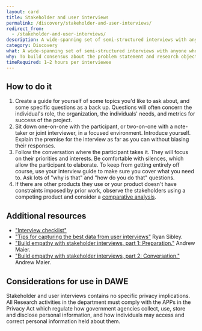 ```yaml
---
layout: card
title: Stakeholder and user interviews
permalink: /discovery/stakeholder-and-user-interviews/
redirect_from:
  - /stakeholder-and-user-interviews/
description: A wide-spanning set of semi-structured interviews with anyone who has an interest in a project's success, including users.
category: Discovery
what: A wide-spanning set of semi-structured interviews with anyone who has an interest in a project's success, including users.
why: To build consensus about the problem statement and research objectives.
timeRequired: 1–2 hours per interviewee
---
```


## How to do it

  1. Create a guide for yourself of some topics you'd like to ask about, and some specific questions as a back up. Questions will often concern the individual's role, the organization, the individuals' needs, and metrics for success of the project.
  1. Sit down one-on-one with the participant, or two-on-one with a note-taker or joint interviewer, in a focused environment. Introduce yourself. Explain the premise for the interview as far as you can without biasing their responses.
  1. Follow the conversation where the participant takes it. They will focus on their priorities and interests. Be comfortable with silences, which allow the participant to elaborate. To keep from getting entirely off course, use your interview guide to make sure you cover what you need to. Ask lots of "why is that" and "how do you do that" questions.
  1. If there are other products they use or your product doesn't have constraints imposed by prior work, observe the stakeholders using a competing product and consider a <a href="/decide/comparative-analysis/" class="usa-link">comparative analysis</a>.

<section class="method--section method--section--additional-resources" markdown="1">

## Additional resources

- <a href="/interview-checklist/" class="usa-link">"Interview checklist"</a>
- <a href="https://18f.gsa.gov/2016/02/09/tips-for-capturing-the-best-data-from-user-interviews/" class="usa-link">"Tips for capturing the best data from user interviews"</a> Ryan Sibley.
- <a href="https://18f.gsa.gov/2016/06/20/build-empathy-with-stakeholder-interviews-part-1-preparation/" class="usa-link">"Build empathy with stakeholder interviews, part 1: Preparation."</a> Andrew Maier.
- <a href="https://18f.gsa.gov/2016/07/22/building-empathy-with-stakeholder-interviews-part-2-conversation/" class="usa-link">"Build empathy with stakeholder interviews, part 2: Conversation."</a> Andrew Maier.

</section>

<section class="method--section method--section--government-considerations" markdown="1" >

## Considerations for use in DAWE

Stakeholder and user interviews contains no specific privacy implications. All Research activities in the department must comply with the APPs in the Privacy Act which regulate how government agencies collect, use, store and disclose personal information, and how individuals may access and correct personal information held about them.
</section>
